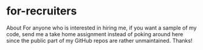 # for-recruiters
About For anyone who is interested in hiring me, if you want a sample of my code, send me a take home assignment instead of poking around here since the public part of my GitHub repos are rather unmaintained. Thanks!
